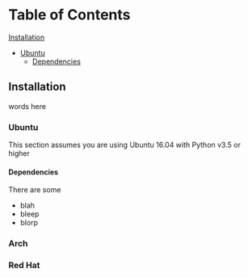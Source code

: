 Table of Contents 
====

[Installation](#installation)    
- [Ubuntu](#ubuntu)
  * [Dependencies](#dependencies)


## Installation

words here

### Ubuntu

This section assumes you are using Ubuntu 16.04 with Python v3.5 or higher

#### Dependencies 

There are some

* blah
* bleep
* blorp

### Arch

### Red Hat

